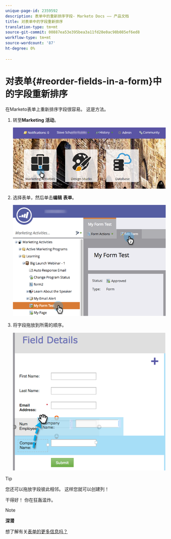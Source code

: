 ```yaml
---
unique-page-id: 2359592
description: 表单中的重新排序字段- Marketo Docs —— 产品文档
title: 对表单中的字段重新排序
translation-type: tm+mt
source-git-commit: 00887ea53e395bea3a11fd28e0ac98b085ef6ed8
workflow-type: tm+mt
source-wordcount: '87'
ht-degree: 0%

---
```



# 对表单{#reorder-fields-in-a-form}中的字段重新排序

在Marketo表单上重新排序字段很容易。 这是方法。

1. 转至&#x200B;**Marketing** **活动**。

   ![](assets/login-marketing-activities.png)

1. 选择表单，然后单击&#x200B;**编辑** **表单**。

   ![](assets/editform.png)

1. 将字段拖放到所需的顺序。

   ![](assets/image2014-9-15-14-3a45-3a46.png)

>[!TIP]
>
>您还可以拖放字段彼此相邻。 这样您就可以创建列！

干得好！ 你在狂轰滥炸。

>[!NOTE]
>
>**深潜**
>
>想了解有关[表单的更多信息吗？](http://docs.marketo.com/display/docs/forms)

